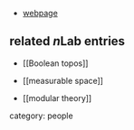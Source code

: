 

* [webpage](https://www.imj-prg.fr/~simon.henry/)

## related $n$Lab entries

* [[Boolean topos]]

* [[measurable space]]

* [[modular theory]]

category: people